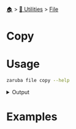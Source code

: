 <!--startTocheader-->
[🏠](../../README.md) > [🔧 Utilities](../README.md) > [File](README.md)
# Copy
<!--endTocHeader-->

# Usage

<!--startCode-->
```bash
zaruba file copy --help
```
 
<details>
<summary>Output</summary>
 
```````
copy files/folders recursively

Usage:
  zaruba file copy <strSourcePath> <strDestinationPath> [flags]

Flags:
  -h, --help   help for copy
```````
</details>
<!--endCode-->

# Examples



<!--startTocSubTopic-->
<!--endTocSubTopic-->